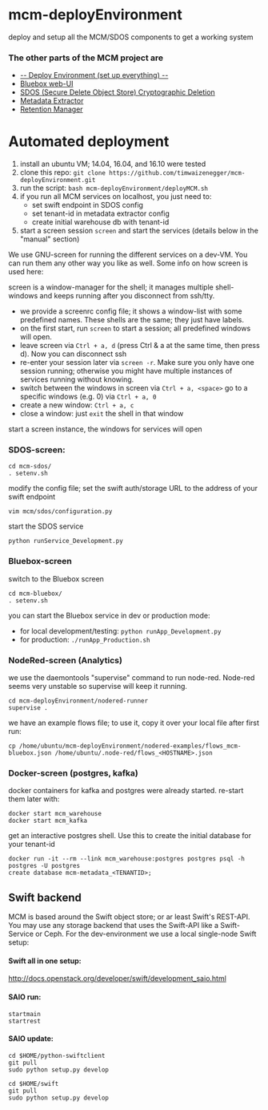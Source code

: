 # mcm-deployEnvironment
deploy and setup all the MCM/SDOS components to get a working system


### The other parts of the MCM project are
* [-- Deploy Environment (set up everything) --](https://github.com/timwaizenegger/mcm-deployEnvironment)
* [Bluebox web-UI](https://github.com/timwaizenegger/mcm-bluebox)
* [SDOS (Secure Delete Object Store) Cryptographic Deletion](https://github.com/timwaizenegger/mcm-sdos)
* [Metadata Extractor](https://github.com/timwaizenegger/mcm-metadataExtractor)
* [Retention Manager](https://github.com/timwaizenegger/mcm-retentionManager)



# Automated deployment

1. install an ubuntu VM; 14.04, 16.04, and 16.10 were tested
2. clone this repo: `git clone https://github.com/timwaizenegger/mcm-deployEnvironment.git`
3. run the script: `bash mcm-deployEnvironment/deployMCM.sh`
4. if you run all MCM services on localhost, you just need to: 
    - set swift endpoint in SDOS config 
    - set tenant-id in metadata extractor config
    - create initial warehouse db with tenant-id
5. start a screen session `screen` and start the services (details below in the "manual" section)


    
We use GNU-screen for running the different services on a dev-VM. You can run them any other way you like as well. Some info on how screen is used here:

screen is a window-manager for the shell; it manages multiple shell-windows and keeps running after you disconnect from ssh/tty.

* we provide a screenrc config file; it shows a window-list with some predefined names. These shells are the same; they just have labels.
* on the first start, run `screen` to start a session; all predefined windows will open.
* leave screen via `Ctrl + a, d` (press Ctrl & a at the same time, then press d). Now you can disconnect ssh
* re-enter your session later via `screen -r`. Make sure you only have one session running; otherwise you might have multiple instances of services running without knowing.
* switch between the windows in screen via `Ctrl + a, <space>` go to a specific windows (e.g. 0) via `Ctrl + a, 0`
* create a new window: `Ctrl + a, c`
* close a window: just `exit` the shell in that window
 
 
 
start a screen instance, the windows for services will open
### SDOS-screen:

    cd mcm-sdos/
    . setenv.sh    
modify the config file; set the swift auth/storage URL to the address of your swift endpoint

    vim mcm/sdos/configuration.py
    
start the SDOS service

    python runService_Development.py
    
    
### Bluebox-screen
switch to the Bluebox screen

    cd mcm-bluebox/
    . setenv.sh

you can start the Bluebox service in dev or production mode:

* for local development/testing: `python runApp_Development.py`
* for production: `./runApp_Production.sh`



### NodeRed-screen (Analytics)
we use the daemontools "supervise" command to run node-red. Node-red seems very unstable so supervise will keep it running.

    cd mcm-deployEnvironment/nodered-runner
    supervise .

we have an example flows file; to use it, copy it over your local file after first run:
    
    cp /home/ubuntu/mcm-deployEnvironment/nodered-examples/flows_mcm-bluebox.json /home/ubuntu/.node-red/flows_<HOSTNAME>.json


### Docker-screen (postgres, kafka)
docker containers for kafka and postgres were already started. re-start them later with:

    docker start mcm_warehouse
    docker start mcm_kafka

get an interactive postgres shell. Use this to create the initial database for your tenant-id

    docker run -it --rm --link mcm_warehouse:postgres postgres psql -h postgres -U postgres
    create database mcm-metadata_<TENANTID>;






## Swift backend
MCM is based around the Swift object store; or ar least Swift's REST-API. You may use
any storage backend that uses the Swift-API like a Swift-Service or Ceph. For the dev-environment we use
a local single-node Swift setup:

#### Swift all in one setup:
http://docs.openstack.org/developer/swift/development_saio.html

#### SAIO run:

    startmain
    startrest

#### SAIO update:

    cd $HOME/python-swiftclient
    git pull
    sudo python setup.py develop

    cd $HOME/swift
    git pull
    sudo python setup.py develop
